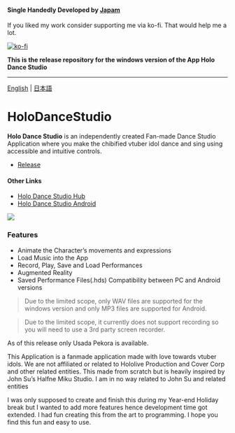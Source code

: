 #### Single Handedly Developed by **[Japam](https://japamu.github.io/)**

If you liked my work consider supporting me via ko-fi. That would help me a lot.

[![ko-fi](https://ko-fi.com/img/githubbutton_sm.svg)](https://ko-fi.com/K3K33NUQ4)



**This is the release repository for the windows version of the App __Holo Dance Studio__**

---

[English](https://github.com/japamu/HoloDanceStudio) | [日本語](https://github.com/japamu/HoloDanceStudio/blob/main/README-jp.md)

# HoloDanceStudio
**Holo Dance Studio** is an independently created Fan-made Dance Studio Application where you make the chibified vtuber idol dance and sing using accessible and intuitive controls.

- [Release](https://github.com/japamu/HoloDanceStudio)

#### Other Links
- [Holo Dance Studio Hub](https://japamu.github.io/HoloDanceStudio)
- [Holo Dance Studio Android](https://japamu.github.io/HoloDanceStudio)

![](https://japamu.github.io/res/feature.jpg)

### Features
- Animate the Character’s movements and expressions
- Load Music into the App
- Record, Play, Save and Load Performances
- Augmented Reality
- Saved Performance Files(.hds) Compatibility between PC and Android versions

> Due to the limited scope, only WAV files are supported for the windows version and only MP3 files are supported for Android.

> Due to the limited scope, it currently does not support recording so you will need to use a 3rd party screen recorder.

As of this release only Usada Pekora is available.

This Application is a fanmade application made with love towards vtuber idols.
We are not affiliated or related to Hololive Production and Cover Corp and other related entities.
This made from scratch but is heavily inspired by John Su’s Halfne Miku Studio. I am in no way related to John Su and related entities

I was only supposed to create and finish this during my Year-end Holiday break but I wanted to add more features hence development time got extended. I had fun creating this from the art to programming. I hope you find this fun and easy to use.
